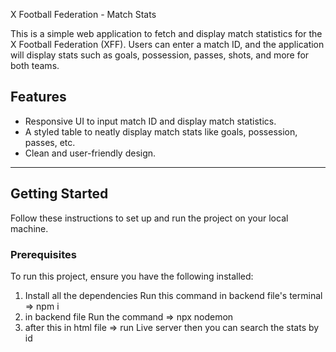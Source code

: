  X Football Federation - Match Stats

This is a simple web application to fetch and display match statistics for the X Football Federation (XFF). Users can enter a match ID, and the application will display stats such as goals, possession, passes, shots, and more for both teams.

## Features
- Responsive UI to input match ID and display match statistics.
- A styled table to neatly display match stats like goals, possession, passes, etc.
- Clean and user-friendly design.

---

## Getting Started

Follow these instructions to set up and run the project on your local machine.

### Prerequisites
To run this project, ensure you have the following installed:

1. Install all the dependencies Run this command in backend file's terminal => npm i 
2. in backend file Run the command => npx nodemon
3. after this in html  file => run Live server then you can search the stats by id 
   
